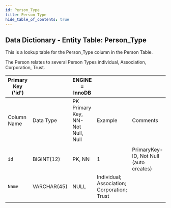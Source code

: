 ```yaml
---
id: Person_Type	
title: Person Type
hide_table_of_contents: true
---
```


## Data Dictionary - Entity Table: Person_Type

This is a lookup table for the Person_Type column in the Person Table. 

The Person relates to several Person Types individual, Association, Corporation, Trust.			


| Primary Key ('id')||ENGINE = InnoDB|||
|---|---|---|---|---|
|Column Name|Data Type|PK Primary Key, NN-Not Null, Null|Example|Comments|
||
|`id`|BIGINT(12)|PK, NN|1|PrimaryKey-ID, Not Null (auto creates)|
|`Name`|VARCHAR(45)|NULL|Individual; Association; Corporation; Trust||
||
